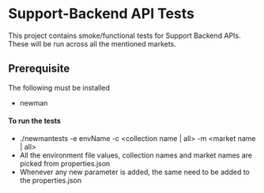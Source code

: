 # Support-Backend API Tests

This project contains smoke/functional tests for Support Backend APIs. These will be run across all the mentioned markets.

## Prerequisite

The following must be installed

* newman

#### To run the tests
- ./newmantests -e envName -c <collection name | all> -m <market name | all>
- All the environment file values, collection names and market names are picked from properties.json
- Whenever any new parameter is added, the same need to be added to the properties.json




